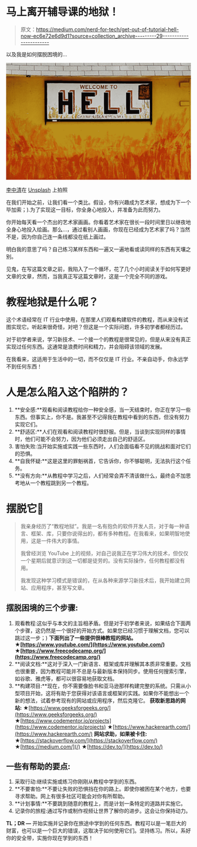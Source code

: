 # 马上离开辅导课的地狱！

> 原文：<https://medium.com/nerd-for-tech/get-out-of-tutorial-hell-now-ec6e72e6d9d1?source=collection_archive---------29----------------------->

以及我是如何摆脱困境的…

![](img/b2e8b6bd6849eec43ea687b11e00023c.png)

[李中清](https://unsplash.com/@picsbyjameslee?utm_source=medium&utm_medium=referral)在 [Unsplash](https://unsplash.com?utm_source=medium&utm_medium=referral) 上拍照

在我们开始之前，让我们看一个类比。假设，你有兴趣成为艺术家，想成为下一个毕加索；).为了实现这一目标，你全身心地投入，并准备为此而努力。

你开始每天看一个杰出的艺术家画画。你看着艺术家在很长一段时间里日以继夜地全身心地投入绘画。那么…，通过看别人画画，你现在已经成为艺术家了吗？当然不是，因为你自己连一条线都没在纸上画过。

明白我的意思了吗？自己练习某样东西和一遍又一遍地看或读同样的东西有天壤之别。

见鬼，在写这篇文章之前，我陷入了一个循环，花了几个小时阅读关于如何写更好文章的文章，然而，当我真正写这篇文章时，这是一个完全不同的游戏。

# 教程地狱是什么呢？

这个术语经常在 IT 行业中使用，在那里人们观看构建软件的教程，而从来没有试图实现它。听起来很奇怪，对吧？但这是一个实际问题，许多初学者都经历过。

对于初学者来说，学习新技术、一个接一个的教程是很常见的，但是从来没有真正实现过任何东西。这通常是浪费时间和精力，并会阻碍该领域的发展。

在我看来，这适用于生活中的一切，而不仅仅是 IT 行业。不亲自动手，你永远学不到任何东西！

# 人是怎么陷入这个陷阱的？

1.  **安全感:**观看和阅读教程给你一种安全感，当一天结束时，你正在学习一些东西。但事实上，你不是。我甚至不记得我在教程中看到的东西，但没有努力实现它们。
2.  **舒适区:**人们在观看和阅读教程时很舒服。但是，当谈到实现同样的事情时，他们可能不会努力，因为他们必须走出自己的舒适区。
3.  害怕失败:当开始实施或实践一些东西时，人们会面临看不见的挑战和面对它们的恐惧。
4.  **自我怀疑:**这是这里的罪魁祸首，它告诉你，你不够聪明，无法执行这个任务。
5.  **没有方向:**从教程中学习之后，人们经常会弄不清该做什么，最终会不加思考地从一个教程跳到另一个教程。

# 摆脱它💪

> 我亲身经历了“教程地狱”。我是一名有抱负的软件开发人员，对于每一种语言、框架、库，只要你说得出的，都有多种教程。在我看来，如果明智地使用，这是一件伟大的事情。
> 
> 我曾经浏览 YouTube 上的视频，对自己说我正在学习伟大的技术，但仅仅一个星期后就意识到这一切都是徒劳的。没有实际操作，任何教程都没有用。
> 
> 我发现这种学习模式是错误的，在从各种来源学习新技术后，我开始建立网站、应用程序，甚至写文章。

## 摆脱困境的三个步骤:

1.  观看教程:这似乎与本文的主旨相矛盾。但是对于初学者来说，如果结合下面两个步骤，这仍然是一个很好的开始方式。如果您已经习惯于理解文档，您可以跳过这一步；)
    **下面列出了一些提供很棒教程的网站。
    ★[https://www.youtube.com/](https://www.youtube.com/)
    ★[https://www.freecodecamp.org/](https://www.freecodecamp.org/)**
2.  **阅读文档:**这对于深入一门新语言、框架或库并理解其本质非常重要。文档也很重要，因为教程可能并不总是与最新版本保持同步。使用任何搜索引擎，如谷歌、雅虎等，都可以很容易地获取文档。
3.  **构建项目:**现在，你不需要像脸书和亚马逊那样构建完整的系统。只需从小型项目开始，这将有助于您获得对该语言或框架的实践。如果你不能想出一个新的想法，试着参考现有的网站或应用程序，然后克隆它。
    **获取新思路的网站:**
    ★[https://www.geeksforgeeks.org/](https://www.geeksforgeeks.org/)
    ★[https://www.codementor.io/projects](https://www.codementor.io/projects)
    ★[https://www.hackerearth.com/](https://www.hackerearth.com/)
    **网站求助，如果被卡住:** ★[https://stackoverflow.com/](https://stackoverflow.com/)
    ★[https://medium.com/](/)
    ★[https://dev.to/](https://dev.to/)

## 一些有帮助的要点:

1.  采取行动:继续实施或练习你刚刚从教程中学到的东西。
2.  **不要害怕:**不要让失败的恐惧挡在你的路上。即使你被困在某个地方，也要寻求帮助。网上有很多社区可能会对你有所帮助。
3.  **计划事情:**不要跳到随意的教程上，而是计划一条特定的道路并实施它。
4.  记录你的旅程:通过写作或制作视频让世界了解你的进步。这会让你保持动力。

**TL；DR —** 开始实施并记录你在旅途中学到的任何东西。教程可以是一笔巨大的财富，也可以是一个巨大的错误，这取决于如何使用它们。坚持练习。所以，系好你的安全带，实施你现在学到的东西！